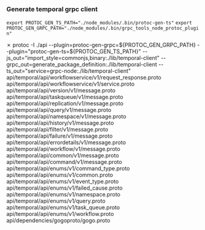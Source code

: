 


### Generate temporal grpc client

`export PROTOC_GEN_TS_PATH="./node_modules/.bin/protoc-gen-ts"`
`export PROTOC_GEN_GRPC_PATH="./node_modules/.bin/grpc_tools_node_protoc_plugin"`

✗ protoc -I ./api  --plugin=protoc-gen-grpc=${PROTOC_GEN_GRPC_PATH}  --plugin="protoc-gen-ts=${PROTOC_GEN_TS_PATH}" --js_out="import_style=commonjs,binary:./lib/temporal-client" --grpc_out=generate_package_definition:./lib/temporal-client --ts_out="service=grpc-node:./lib/temporal-client" api/temporal/api/workflowservice/v1/request_response.proto api/temporal/api/workflowservice/v1/service.proto api/temporal/api/version/v1/message.proto api/temporal/api/taskqueue/v1/message.proto api/temporal/api/replication/v1/message.proto api/temporal/api/query/v1/message.proto api/temporal/api/namespace/v1/message.proto api/temporal/api/history/v1/message.proto api/temporal/api/filter/v1/message.proto api/temporal/api/failure/v1/message.proto api/temporal/api/errordetails/v1/message.proto api/temporal/api/workflow/v1/message.proto api/temporal/api/common/v1/message.proto api/temporal/api/command/v1/message.proto api/temporal/api/enums/v1/command_type.proto api/temporal/api/enums/v1/common.proto api/temporal/api/enums/v1/event_type.proto api/temporal/api/enums/v1/failed_cause.proto api/temporal/api/enums/v1/namespace.proto api/temporal/api/enums/v1/query.proto api/temporal/api/enums/v1/task_queue.proto api/temporal/api/enums/v1/workflow.proto api/dependencies/gogoproto/gogo.proto